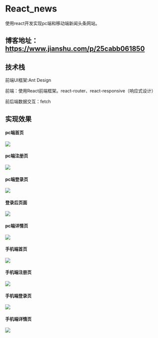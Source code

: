 # React_news
使用react开发实现pc端和移动端新闻头条网站。

## 博客地址：https://www.jianshu.com/p/25cabb061850

## 技术栈

前端UI框架:Ant Design

前端：使用React前端框架。react-router、react-responsive（响应式设计）

前后端数据交互：fetch

## 实现效果

#### pc端首页
![](https://github.com/Ching-Lee/react_news/blob/master/%E5%AE%9E%E7%8E%B0%E6%95%88%E6%9E%9C%E5%9B%BE/pc%E7%AB%AF%E9%A6%96%E9%A1%B5.png)

#### pc端注册页
![](https://github.com/Ching-Lee/react_news/blob/master/%E5%AE%9E%E7%8E%B0%E6%95%88%E6%9E%9C%E5%9B%BE/pc%E7%AB%AF%E6%B3%A8%E5%86%8C%E9%A1%B5.png)

#### pc端登录页
![](https://github.com/Ching-Lee/react_news/blob/master/%E5%AE%9E%E7%8E%B0%E6%95%88%E6%9E%9C%E5%9B%BE/pc%E7%AB%AF%E7%99%BB%E5%BD%95%E9%A1%B5.png)

#### 登录后页面
![](https://github.com/Ching-Lee/react_news/blob/master/%E5%AE%9E%E7%8E%B0%E6%95%88%E6%9E%9C%E5%9B%BE/pc%E7%AB%AF%E7%99%BB%E5%BD%95%E5%90%8E%E9%A1%B5%E9%9D%A2.png)

#### pc端详情页
![](https://github.com/Ching-Lee/react_news/blob/master/%E5%AE%9E%E7%8E%B0%E6%95%88%E6%9E%9C%E5%9B%BE/pc%E7%AB%AF%E8%AF%A6%E6%83%85%E9%A1%B5.png)

#### 手机端首页
![](https://github.com/Ching-Lee/react_news/blob/master/%E5%AE%9E%E7%8E%B0%E6%95%88%E6%9E%9C%E5%9B%BE/%E6%89%8B%E6%9C%BA%E7%AB%AF%E9%A6%96%E9%A1%B5.png)

#### 手机端注册页
![](https://github.com/Ching-Lee/react_news/blob/master/%E5%AE%9E%E7%8E%B0%E6%95%88%E6%9E%9C%E5%9B%BE/%E6%89%8B%E6%9C%BA%E7%AB%AF%E6%B3%A8%E5%86%8C%E9%A1%B5.PNG)

#### 手机端登录页
![](https://github.com/Ching-Lee/react_news/blob/master/%E5%AE%9E%E7%8E%B0%E6%95%88%E6%9E%9C%E5%9B%BE/%E6%89%8B%E6%9C%BA%E7%AB%AF%E7%99%BB%E5%BD%95%E9%A1%B5.PNG)

#### 手机端详情页
![](https://github.com/Ching-Lee/react_news/blob/master/%E5%AE%9E%E7%8E%B0%E6%95%88%E6%9E%9C%E5%9B%BE/%E6%89%8B%E6%9C%BA%E7%AB%AF%E8%AF%A6%E6%83%85%E9%A1%B5.png)
